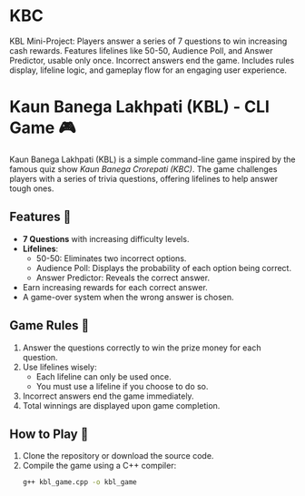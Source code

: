 # KBC
KBL Mini-Project: Players answer a series of 7 questions to win increasing cash rewards. Features lifelines like 50-50, Audience Poll, and Answer Predictor, usable only once. Incorrect answers end the game. Includes rules display, lifeline logic, and gameplay flow for an engaging user experience.
# Kaun Banega Lakhpati (KBL) - CLI Game 🎮

Kaun Banega Lakhpati (KBL) is a simple command-line game inspired by the famous quiz show *Kaun Banega Crorepati (KBC)*. The game challenges players with a series of trivia questions, offering lifelines to help answer tough ones.

## Features 🚀

- **7 Questions** with increasing difficulty levels.
- **Lifelines**:
  - 50-50: Eliminates two incorrect options.
  - Audience Poll: Displays the probability of each option being correct.
  - Answer Predictor: Reveals the correct answer.
- Earn increasing rewards for each correct answer.
- A game-over system when the wrong answer is chosen.

## Game Rules 📜

1. Answer the questions correctly to win the prize money for each question.
2. Use lifelines wisely:
   - Each lifeline can only be used once.
   - You must use a lifeline if you choose to do so.
3. Incorrect answers end the game immediately.
4. Total winnings are displayed upon game completion.

## How to Play 🎲

1. Clone the repository or download the source code.
2. Compile the game using a C++ compiler:
   ```bash
   g++ kbl_game.cpp -o kbl_game
